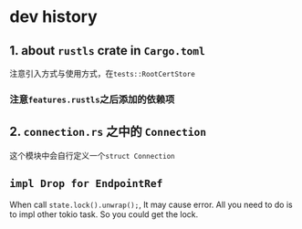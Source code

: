 # dev history
## 1. about `rustls` crate in `Cargo.toml`
注意引入方式与使用方式，在`tests::RootCertStore`

### 注意`features.rustls`之后添加的依赖项

## 2. `connection.rs` 之中的 `Connection`
这个模块中会自行定义一个`struct Connection`

## `impl Drop for EndpointRef`
When call `state.lock().unwrap();`, It may cause error.
All you need to do is to impl other tokio task. So you could get the lock.